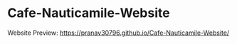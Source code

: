 # Cafe-Nauticamile-Website

Website Preview: https://pranav30796.github.io/Cafe-Nauticamile-Website/
